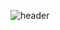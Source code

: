 ![header](https://capsule-render.vercel.app/api?type=slice&color=gradient&height=300&section=header&text=capsule%20render&fontSize=90)
